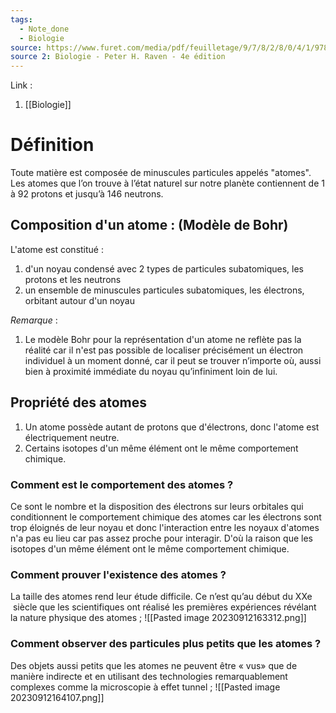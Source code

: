 ```yaml
---
tags:
  - Note_done
  - Biologie
source: https://www.furet.com/media/pdf/feuilletage/9/7/8/2/8/0/4/1/9782804184582.pdf
source 2: Biologie - Peter H. Raven - 4e édition
---
```


Link : 
1. [[Biologie]]

# Définition
Toute matière est composée de minuscules particules appelés "atomes". 
Les atomes que l’on trouve à l’état naturel sur notre planète contiennent de 1 à 92 protons et jusqu’à 146 neutrons.

## Composition d'un atome : (Modèle de Bohr)
L'atome est constitué :
1. d'un noyau condensé avec 2 types de particules subatomiques, les protons et les neutrons
2. un ensemble de minuscules particules subatomiques, les électrons, orbitant autour d'un noyau

_Remarque_ :
1. Le modèle Bohr pour la représentation d'un atome ne reflète pas la réalité car il n'est pas possible de localiser précisément un électron individuel à un moment donné, car il peut se trouver n’importe où, aussi bien à proximité immédiate du noyau qu’infiniment loin de lui. 
## Propriété des atomes
1. Un atome possède autant de protons que d'électrons, donc l'atome est électriquement neutre.
2. Certains isotopes d'un même élément ont le même comportement chimique. 

### Comment est le comportement des atomes ? 
Ce sont le nombre et la disposition des électrons sur leurs orbitales qui conditionnent le comportement chimique des atomes car les électrons sont trop éloignés de leur noyau et donc l'interaction entre les noyaux d'atomes n'a pas eu lieu car pas assez proche pour interagir. 
D'où la raison que les isotopes d'un même élément ont le même comportement chimique.
### Comment prouver l'existence des atomes ?
La taille des atomes rend leur étude difficile. Ce n’est qu’au début du XXe  siècle que les scientifiques ont réalisé les premières expériences révélant la nature physique des atomes ; ![[Pasted image 20230912163312.png]]

### Comment observer des particules plus petits que les atomes ?
Des objets aussi petits que les atomes ne peuvent être « vus» que de manière indirecte et en utilisant des technologies remarquablement complexes comme la microscopie à effet tunnel ; ![[Pasted image 20230912164107.png]]